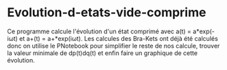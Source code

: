 # Evolution-d-etats-vide-comprime
Ce programme calcule l'évolution d'un état comprimé avec a(t) = a*exp(-iωt) et a+(t) = a+*exp(iωt). Les calcules des Bra-Kets ont déjà été calculés donc on utilise le PNotebook pour simplifier le reste de nos calcule, trouver la valeur minimale de dp(t)dq(t) et enfin faire un graphique de cette évolution.
